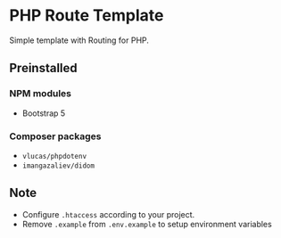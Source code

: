 # PHP Route Template

Simple template with Routing for PHP.

## Preinstalled

### NPM modules

* Bootstrap 5

### Composer packages

* `vlucas/phpdotenv`
* `imangazaliev/didom`

## Note

* Configure `.htaccess` according to your project.
* Remove `.example` from  `.env.example` to setup environment variables

